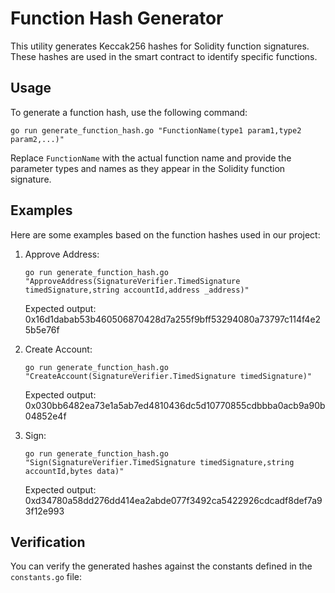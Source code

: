 # Function Hash Generator

This utility generates Keccak256 hashes for Solidity function signatures. These hashes are used in the smart contract to identify specific functions.

## Usage

To generate a function hash, use the following command:

```
go run generate_function_hash.go "FunctionName(type1 param1,type2 param2,...)"
```

Replace `FunctionName` with the actual function name and provide the parameter types and names as they appear in the Solidity function signature.

## Examples

Here are some examples based on the function hashes used in our project:

1. Approve Address:
   ```
   go run generate_function_hash.go "ApproveAddress(SignatureVerifier.TimedSignature timedSignature,string accountId,address _address)"
   ```
   Expected output: 0x16d1dabab53b460506870428d7a255f9bff53294080a73797c114f4e25b5e76f

2. Create Account:
   ```
   go run generate_function_hash.go "CreateAccount(SignatureVerifier.TimedSignature timedSignature)"
   ```
   Expected output: 0x030bb6482ea73e1a5ab7ed4810436dc5d10770855cdbbba0acb9a90b04852e4f

3. Sign:
   ```
   go run generate_function_hash.go "Sign(SignatureVerifier.TimedSignature timedSignature,string accountId,bytes data)"
   ```
   Expected output: 0xd34780a58dd276dd414ea2abde077f3492ca5422926cdcadf8def7a93f12e993

## Verification

You can verify the generated hashes against the constants defined in the `constants.go` file:
